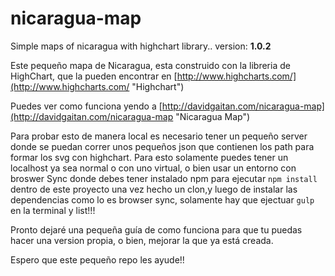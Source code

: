 # nicaragua-map
Simple maps of nicaragua with highchart library..
version: **1.0.2**

Este pequeño mapa de Nicaragua, esta construido con la libreria de HighChart, que la pueden encontrar en [http://www.highcharts.com/](http://www.highcharts.com/ "Highchart")

Puedes ver como funciona yendo a [http://davidgaitan.com/nicaragua-map](http://davidgaitan.com/nicaragua-map "Nicaragua Map")

Para probar esto de manera local es necesario tener un pequeño server donde se puedan correr unos pequeños json que contienen los path para formar los svg con highchart. Para esto solamente puedes tener un localhost ya sea normal o con uno virtual, o bien usar un entorno con broswer Sync donde debes tener instalado npm para ejecutar `npm install` dentro de este proyecto una vez hecho un clon,y luego de instalar las dependencias como lo es browser sync, solamente hay que ejectuar `gulp` en la terminal y list!!!

Pronto dejaré una pequeña guía de como funciona para que tu puedas hacer una version propia, o bien, mejorar la que ya está creada.

Espero que este pequeño repo les ayude!!


